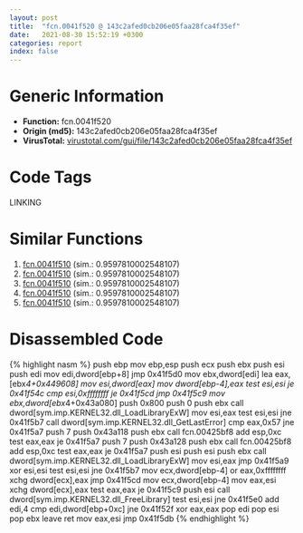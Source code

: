 ```yaml
---
layout: post
title:  "fcn.0041f520 @ 143c2afed0cb206e05faa28fca4f35ef"
date:   2021-08-30 15:52:19 +0300
categories: report
index: false
---
```


# Generic Information
- **Function:** fcn.0041f520
- **Origin (md5):** 143c2afed0cb206e05faa28fca4f35ef
- **VirusTotal:** [virustotal.com/gui/file/143c2afed0cb206e05faa28fca4f35ef][virustotal_ref]

# Code Tags
<span class="tag" id="LINKING">LINKING</span>


# Similar Functions

1. [fcn.0041f510][similar_1_ref] (sim.: 0.9597810002548107)
2. [fcn.0041f510][similar_2_ref] (sim.: 0.9597810002548107)
3. [fcn.0041f510][similar_3_ref] (sim.: 0.9597810002548107)
4. [fcn.0041f510][similar_4_ref] (sim.: 0.9597810002548107)
5. [fcn.0041f510][similar_5_ref] (sim.: 0.9597810002548107)


# Disassembled Code

{% highlight nasm %}
push ebp
mov ebp,esp
push ecx
push ebx
push esi
push edi
mov edi,dword[ebp+8]
jmp 0x41f5d0
mov ebx,dword[edi]
lea eax,[ebx*4+0x449608]
mov esi,dword[eax]
mov dword[ebp-4],eax
test esi,esi
je 0x41f54c
cmp esi,0xffffffff
je 0x41f5cd
jmp 0x41f5c9
mov ebx,dword[ebx*4+0x43a080]
push 0x800
push 0
push ebx
call dword[sym.imp.KERNEL32.dll_LoadLibraryExW]
mov esi,eax
test esi,esi
jne 0x41f5b7
call dword[sym.imp.KERNEL32.dll_GetLastError]
cmp eax,0x57
jne 0x41f5a7
push 7
push 0x43a118
push ebx
call fcn.00425bf8
add esp,0xc
test eax,eax
je 0x41f5a7
push 7
push 0x43a128
push ebx
call fcn.00425bf8
add esp,0xc
test eax,eax
je 0x41f5a7
push esi
push esi
push ebx
call dword[sym.imp.KERNEL32.dll_LoadLibraryExW]
mov esi,eax
jmp 0x41f5a9
xor esi,esi
test esi,esi
jne 0x41f5b7
mov ecx,dword[ebp-4]
or eax,0xffffffff
xchg dword[ecx],eax
jmp 0x41f5cd
mov ecx,dword[ebp-4]
mov eax,esi
xchg dword[ecx],eax
test eax,eax
je 0x41f5c9
push esi
call dword[sym.imp.KERNEL32.dll_FreeLibrary]
test esi,esi
jne 0x41f5e0
add edi,4
cmp edi,dword[ebp+0xc]
jne 0x41f52f
xor eax,eax
pop edi
pop esi
pop ebx
leave 
ret 
mov eax,esi
jmp 0x41f5db
{% endhighlight %}


[similar_1_ref]: /report/fcn.0041f510@29245c79f991cfb0a8bda1c5d052457d
[similar_2_ref]: /report/fcn.0041f510@d6c317856ac98c781688fa16e87b98fa
[similar_3_ref]: /report/fcn.0041f510@835812ed365516de32516b9bf14b0450
[similar_4_ref]: /report/fcn.0041f510@78d87ce975ba70d0cc402a6e27d0fe4d
[similar_5_ref]: /report/fcn.0041f510@8b66d719e8a46a3d5c3152f67e9765a2
[virustotal_ref]: https://www.virustotal.com/gui/file/143c2afed0cb206e05faa28fca4f35ef